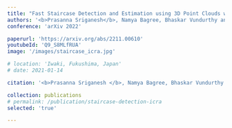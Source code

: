 ```yaml
---
title: "Fast Staircase Detection and Estimation using 3D Point Clouds with Multi-detection Merging for Heterogeneous Robots"
authors: '<b>Prasanna Sriganesh</b>, Namya Bagree, Bhaskar Vundurthy and Matthew Travers'
conference: 'arXiv 2022'

paperurl: 'https://arxiv.org/abs/2211.00610'
youtubeId: 'Q9_S8MLfRUA'
image: '/images/staircase_icra.jpg'

# location: 'Iwaki, Fukushima, Japan'
# date: 2021-01-14

citation: '<b>Prasanna Sriganesh </b>, Namya Bagree, Bhaskar Vundurthy and Matthew Travers, &quot;Fast Staircase Detection and Estimation using 3D Point Clouds with Multi-detection Merging for Heterogeneous Robots&quot;, <i> Submitted to the 2023 IEEE International Conference on Robotics and Automation (ICRA) </i>'

collection: publications
# permalink: /publication/staircase-detection-icra
selected: 'true'

---
```





